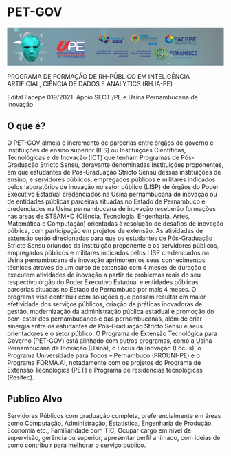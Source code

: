 # PET-GOV

![This is an image](/imagens/plano_fundo.jpg)


PROGRAMA DE FORMAÇÃO DE RH-PÚBLICO EM INTELIGÊNCIA ARTIFICIAL, CIÊNCIA DE DADOS E ANALYTICS (RH.IA-PE)

Edital Facepe 019/2021. Apoio SECTI/PE e Usina Pernambucana de Inovação

## O que é?

O PET-GOV almeja o incremento de parcerias entre órgãos de governo e instituições de ensino superior (IES) ou Instituições Científicas, Tecnológicas e de Inovação (ICT) que tenham Programas de Pós-Graduação Stricto Sensu, doravante denominadas Instituições proponentes, em que estudantes de Pós-Graduação Stricto Sensu dessas instituições de ensino, e servidores públicos, empregados públicos e militares indicados pelos laboratórios de inovação no setor público (LISP) de órgãos do Poder Executivo Estadual credenciados na Usina pernambucana de inovação ou de entidades públicas parceiras situadas no Estado de Pernambuco e credenciados na Usina pernambucana de inovação receberão formações nas áreas de STEAM+C (Ciência, Tecnologia, Engenharia, Artes, Matemática e Computação) orientadas à resolução de desafios de inovação pública, com participação em projetos de extensão. As atividades de extensão serão direcionadas para que os estudantes de Pós-Graduação Stricto Sensu oriundos da instituição proponente e os servidores públicos, empregados públicos e militares indicados pelos LISP credenciados na Usina pernambucana de inovação aprimorem os seus conhecimentos técnicos através de um curso de extensão com 4 meses de duração e executem atividades de inovação a partir de problemas reais do seu respectivo órgão do Poder Executivo Estadual e entidades públicas parcerias situadas no Estado de Pernambuco por mais 4 meses. O programa visa contribuir com soluções que possam resultar em maior efetividade dos serviços públicos, criação de práticas inovadoras de gestão, modernização da administração pública estadual e promoção do bem-estar dos pernambucanos e das pernambucanas, além de criar sinergia entre os estudantes de Pós-Graduação Stricto Sensu e seus orientadores e o setor público. O Programa de Extensão Tecnológica para Governo (PET-GOV) está alinhado com outros programas, como a Usina Pernambucana de Inovação (Usina), o Lócus da Inovação (Lócus), o Programa Universidade para Todos – Pernambuco (PROUNI-PE) e o Programa FORMA.AI, notadamente com os projetos do Programa de Extensão Tecnológica (PET) e Programa de residências tecnológicas (Resitec).

## Publico Alvo

Servidores Públicos com graduação completa, preferencialmente em áreas como Computação, Administração, Estatística, Engenharia de Produção, Economia etc.; Familiaridade com TIC; Ocupar cargo em nível de supervisão, gerência ou superior; apresentar perfil animado, com ideias de como contribuir para melhorar o serviço público. 
